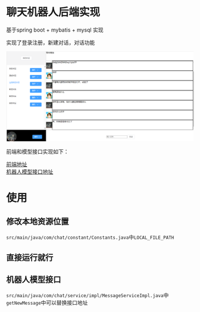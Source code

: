 #  聊天机器人后端实现

基于spring boot + mybatis + mysql 实现

实现了登录注册，新建对话，对话功能

![页面](./readmeImg/1.png)


前端和模型接口实现如下：

[前端地址](https://github.com/Plke/chatRobot-front)
</br>
[机器人模型接口地址](https://github.com/Plke/chatRobot-model)

# 使用

## 修改本地资源位置
`src/main/java/com/chat/constant/Constants.java`中`LOCAL_FILE_PATH`
## 直接运行就行

## 机器人模型接口
`src/main/java/com/chat/service/impl/MessageServiceImpl.java`中`getNewMessage`中可以替换接口地址